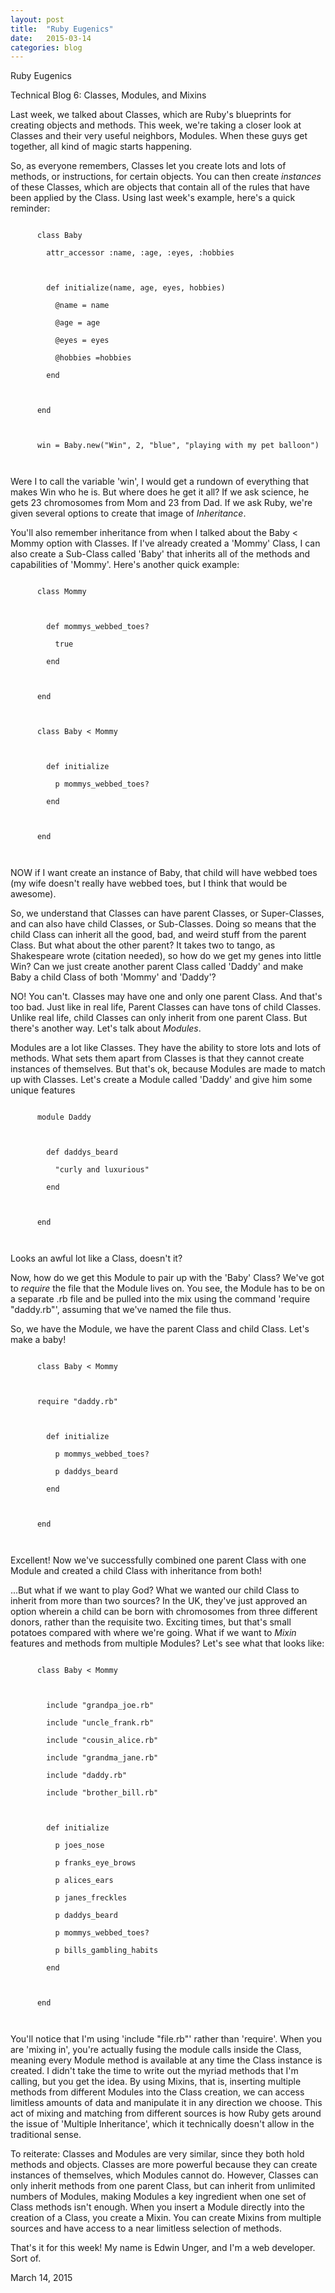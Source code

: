 ```yaml
---
layout: post
title:  "Ruby Eugenics"
date:   2015-03-14
categories: blog
---
```


  <p class="title">Ruby Eugenics</p>
  <p class="subtitle">Technical Blog 6: Classes, Modules, and Mixins</p>
  <section class="blog">
  <p>
    Last week, we talked about Classes, which are Ruby's blueprints for creating objects and methods. This week, we're taking a closer look at Classes and their very useful neighbors, Modules. When these guys get together, all kind of magic starts happening.
  </p>
  <p>
    So, as everyone remembers, Classes let you create lots and lots of methods, or instructions, for certain objects. You can then create <em>instances</em> of these Classes, which are objects that contain all of the rules that have been applied by the Class. Using last week's example, here's a quick reminder:
  </p>
  <p>
    <code>
      class Baby<br>
        attr_accessor :name, :age, :eyes, :hobbies<br>
        <br>
        def initialize(name, age, eyes, hobbies)<br>
          @name = name<br>
          @age = age<br>
          @eyes = eyes<br>
          @hobbies =hobbies<br>
        end<br>
        <br>
      end<br>
      <br>
      win = Baby.new("Win", 2, "blue", "playing with my pet balloon")<br>
    </code>
  </p>
  <p>
    Were I to call the variable 'win', I would get a rundown of everything that makes Win who he is. But where does he get it all? If we ask science, he gets 23 chromosomes from Mom and 23 from Dad. If we ask Ruby, we're given several options to create that image of <em>Inheritance</em>.
  </p>
  <p>
    You'll also remember inheritance from when I talked about the Baby < Mommy option with Classes. If I've already created a 'Mommy' Class, I can also create a Sub-Class called 'Baby' that inherits all of the methods and capabilities of 'Mommy'. Here's another quick example:
  </p>
  <p>
    <code>
      class Mommy<br>
      <br>
        def mommys_webbed_toes?<br>
          true<br>
        end<br>
        <br>
      end<br>
      <br>
      class Baby < Mommy<br>
      <br>
        def initialize<br>
          p mommys_webbed_toes?<br>
        end<br>
        <br>
      end<br>
    </code>
  </p>
  <p>
    NOW if I want create an instance of Baby, that child will have webbed toes (my wife doesn't really have webbed toes, but I think that would be awesome).
  </p>
  <p>
    So, we understand that Classes can have parent Classes, or Super-Classes, and can also have child Classes, or Sub-Classes. Doing so means that the child Class can inherit all the good, bad, and weird stuff from the parent Class. But what about the other parent? It takes two to tango, as Shakespeare wrote (citation needed), so how do we get my genes into little Win? Can we just create another parent Class called 'Daddy' and make Baby a child Class of both 'Mommy' and 'Daddy'?
  </p>
  <p>
    NO! You can't. Classes may have one and only one parent Class. And that's too bad. Just like in real life, Parent Classes can have tons of child Classes. Unlike real life, child Classes can only inherit from one parent Class. But there's another way. Let's talk about <em>Modules</em>.
  </p>
  <p>
    Modules are a lot like Classes. They have the ability to store lots and lots of methods. What sets them apart from Classes is that they cannot create instances of themselves. But that's ok, because Modules are made to match up with Classes. Let's create a Module called 'Daddy' and give him some unique features
  </p>
  <p>
    <code>
      module Daddy<br>
      <br>
        def daddys_beard<br>
          "curly and luxurious"<br>
        end<br>
        <br>
      end<br>
    </code>
  </p>
  <p>
    Looks an awful lot like a Class, doesn't it?
  </p>
  <p>
    Now, how do we get this Module to pair up with the 'Baby' Class? We've got to <em>require</em> the file that the Module lives on. You see, the Module has to be on a separate .rb file and be pulled into the mix using the command 'require "daddy.rb"', assuming that we've named the file thus.
  </p>
  <p>
    So, we have the Module, we have the parent Class and child Class. Let's make a baby!
  </p>
  <p>
    <code>
      class Baby < Mommy<br>
      <br>
      require "daddy.rb"<br>
      <br>
        def initialize<br>
          p mommys_webbed_toes?<br>
          p daddys_beard<br>
        end<br>
      <br>
      end<br>
    </code>
  </p>
  <p>
    Excellent! Now we've successfully combined one parent Class with one Module and created a child Class with inheritance from both!
  </p>
  <p>
    ...But what if we want to play God? What we wanted our child Class to inherit from more than two sources? In the UK, they've just approved an option wherein a child can be born with chromosomes from three different donors, rather than the requisite two. Exciting times, but that's small potatoes compared with where we're going. What if we want to <em>Mixin</em> features and methods from multiple Modules? Let's see what that looks like:
  </p>
  <p>
    <code>
      class Baby < Mommy<br>
      <br>
        include "grandpa_joe.rb"<br>
        include "uncle_frank.rb"<br>
        include "cousin_alice.rb"<br>
        include "grandma_jane.rb"<br>
        include "daddy.rb"<br>
        include "brother_bill.rb"<br>
        <br>
        def initialize<br>
          p joes_nose<br>
          p franks_eye_brows<br>
          p alices_ears<br>
          p janes_freckles<br>
          p daddys_beard<br>
          p mommys_webbed_toes?<br>
          p bills_gambling_habits<br>
        end<br>
        <br>
      end<br>
    </code>
  </p>
  <p>
    You'll notice that I'm using 'include "file.rb"' rather than 'require'. When you are 'mixing in', you're actually fusing the module calls inside the Class, meaning every Module method is available at any time the Class instance is created. I didn't take the time to write out the myriad methods that I'm calling, but you get the idea. By using Mixins, that is, inserting multiple methods from different Modules into the Class creation, we can access limitless amounts of data and manipulate it in any direction we choose. This act of mixing and matching from different sources is how Ruby gets around the issue of 'Multiple Inheritance', which it technically doesn't allow in the traditional sense.
  </p>
  <p>
    To reiterate: Classes and Modules are very similar, since they both hold methods and objects. Classes are more powerful because they can create instances of themselves, which Modules cannot do. However, Classes can only inherit methods from one parent Class, but can inherit from unlimited numbers of Modules, making Modules a key ingredient when one set of Class methods isn't enough. When you insert a Module directly into the creation of a Class, you create a Mixin. You can create Mixins from multiple sources and have access to a near limitless selection of methods.
  </p>
  <p>
    That's it for this week! My name is Edwin Unger, and I'm a web developer. Sort of.
  </p>

  <p class="date">March 14, 2015</p>
  </section>